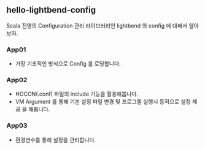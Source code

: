 ## hello-lightbend-config

Scala 진영의 Configuration 관리 라이브러리인 lightbend 의 config 에 대해서 알아보자.

### App01
- 가장 기초적인 방식으로 Config 를 로딩합니다.

### App02
- HOCON(.conf) 파일의 include 기능을 활용해봅니다.
- VM Argument 를 통해 기본 설정 파일 변경 및 프로그램 실행시 동적으로 설정 제공 을 해봅니다.

### App03
- 환경변수를 통해 설정을 관리합니다.
